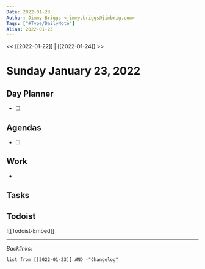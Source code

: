 ```yaml
---
Date: 2022-01-23
Author: Jimmy Briggs <jimmy.briggs@jimbrig.com>
Tags: ["#Type/DailyNote"]
Alias: 2022-01-23
---
```


<< [[2022-01-22]] | [[2022-01-24]] >>

# Sunday January 23, 2022

## Day Planner

- [ ] 

## Agendas

- [ ] 

## Work

- 

## Tasks

## Todoist

![[Todoist-Embed]]

***

*Backlinks:*

```dataview
list from [[2022-01-23]] AND -"Changelog"
```